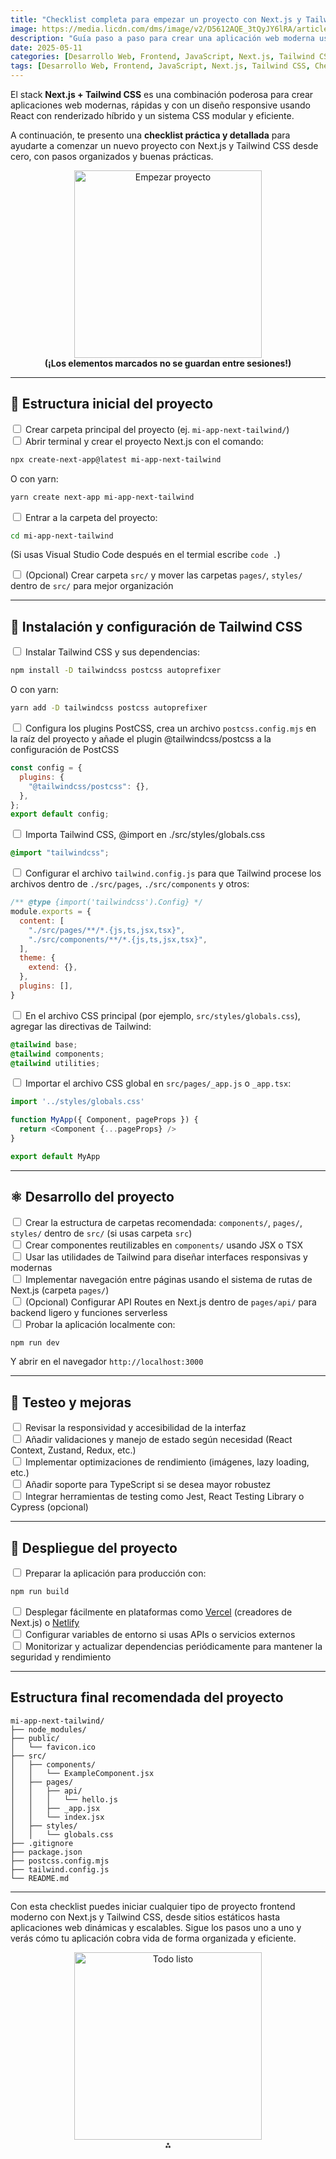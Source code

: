 ```yaml
---
title: "Checklist completa para empezar un proyecto con Next.js y Tailwind CSS"
image: https://media.licdn.com/dms/image/v2/D5612AQE_3tQyJY6lRA/article-cover_image-shrink_720_1280/article-cover_image-shrink_720_1280/0/1727013538184?e=2147483647&v=beta&t=HuxCQ8VVsHI1OzkTbTJIMCDp2-nIB7Y2xVe-_Ghhk-8
description: "Guía paso a paso para crear una aplicación web moderna usando Next.js y Tailwind CSS desde cero. Aprende a configurar y estructurar tu proyecto con buenas prácticas."
date: 2025-05-11
categories: [Desarrollo Web, Frontend, JavaScript, Next.js, Tailwind CSS, Checklist, Guía paso a paso]
tags: [Desarrollo Web, Frontend, JavaScript, Next.js, Tailwind CSS, Checklist, Guía paso a paso]
---
```


El stack **Next.js + Tailwind CSS** es una combinación poderosa para crear aplicaciones web modernas, rápidas y con un diseño responsive usando React con renderizado híbrido y un sistema CSS modular y eficiente.

A continuación, te presento una **checklist práctica y detallada** para ayudarte a comenzar un nuevo proyecto con Next.js y Tailwind CSS desde cero, con pasos organizados y buenas prácticas.

<div style="text-align: center;">
  <img src="https://media.giphy.com/media/QJvwBSGaoc4eI/giphy.gif" alt="Empezar proyecto" width="300" />
</div>
<div style="text-align: center; font-weight:bold;">(¡Los elementos marcados no se guardan entre sesiones!)</div>

---

## 📁 Estructura inicial del proyecto

<input type="checkbox"> Crear carpeta principal del proyecto (ej. `mi-app-next-tailwind/`)<br/>
<input type="checkbox"> Abrir terminal y crear el proyecto Next.js con el comando:

```bash
npx create-next-app@latest mi-app-next-tailwind
```

O con yarn:

```bash
yarn create next-app mi-app-next-tailwind
```

<input type="checkbox"> Entrar a la carpeta del proyecto:

```bash
cd mi-app-next-tailwind
```
(Si usas Visual Studio Code después en el termial escribe `code .`)


<input type="checkbox"> (Opcional) Crear carpeta `src/` y mover las carpetas `pages/`, `styles/` dentro de `src/` para mejor organización

---

## 🎨 Instalación y configuración de Tailwind CSS

<input type="checkbox"> Instalar Tailwind CSS y sus dependencias:

```bash
npm install -D tailwindcss postcss autoprefixer
```

O con yarn:

```bash
yarn add -D tailwindcss postcss autoprefixer
```

<input type="checkbox"> Configura los plugins PostCSS, crea un archivo `postcss.config.mjs` en la raíz del proyecto y añade el plugin @tailwindcss/postcss a la configuración de PostCSS

```js
const config = {
  plugins: {
    "@tailwindcss/postcss": {},
  },
};
export default config;
```

<input type="checkbox"> Importa Tailwind CSS, @import en ./src/styles/globals.css

```css
@import "tailwindcss";
```

<input type="checkbox"> Configurar el archivo `tailwind.config.js` para que Tailwind procese los archivos dentro de `./src/pages`, `./src/components` y otros:

```js
/** @type {import('tailwindcss').Config} */
module.exports = {
  content: [
    "./src/pages/**/*.{js,ts,jsx,tsx}",
    "./src/components/**/*.{js,ts,jsx,tsx}",
  ],
  theme: {
    extend: {},
  },
  plugins: [],
}
```

<input type="checkbox"> En el archivo CSS principal (por ejemplo, `src/styles/globals.css`), agregar las directivas de Tailwind:

```css
@tailwind base;
@tailwind components;
@tailwind utilities;
```

<input type="checkbox"> Importar el archivo CSS global en `src/pages/_app.js` o `_app.tsx`:

```js
import '../styles/globals.css'

function MyApp({ Component, pageProps }) {
  return <Component {...pageProps} />
}

export default MyApp
```


---

## ⚛️ Desarrollo del proyecto

<input type="checkbox"> Crear la estructura de carpetas recomendada: `components/`, `pages/`, `styles/` dentro de `src/` (si usas carpeta `src`)<br/>
<input type="checkbox"> Crear componentes reutilizables en `components/` usando JSX o TSX<br/>
<input type="checkbox"> Usar las utilidades de Tailwind para diseñar interfaces responsivas y modernas<br/>
<input type="checkbox"> Implementar navegación entre páginas usando el sistema de rutas de Next.js (carpeta `pages/`)<br/>
<input type="checkbox"> (Opcional) Configurar API Routes en Next.js dentro de `pages/api/` para backend ligero y funciones serverless<br/>
<input type="checkbox"> Probar la aplicación localmente con:

```bash
npm run dev
```

Y abrir en el navegador `http://localhost:3000`

---

## 🧪 Testeo y mejoras

<input type="checkbox"> Revisar la responsividad y accesibilidad de la interfaz<br/>
<input type="checkbox"> Añadir validaciones y manejo de estado según necesidad (React Context, Zustand, Redux, etc.)<br/>
<input type="checkbox"> Implementar optimizaciones de rendimiento (imágenes, lazy loading, etc.)<br/>
<input type="checkbox"> Añadir soporte para TypeScript si se desea mayor robustez<br/>
<input type="checkbox"> Integrar herramientas de testing como Jest, React Testing Library o Cypress (opcional)

---

## 🚀 Despliegue del proyecto

<input type="checkbox"> Preparar la aplicación para producción con:

```bash
npm run build
```

<input type="checkbox"> Desplegar fácilmente en plataformas como [Vercel](https://vercel.com/) (creadores de Next.js) o [Netlify](https://www.netlify.com/)<br/>
<input type="checkbox"> Configurar variables de entorno si usas APIs o servicios externos<br/>
<input type="checkbox"> Monitorizar y actualizar dependencias periódicamente para mantener la seguridad y rendimiento

---

## Estructura final recomendada del proyecto

```
mi-app-next-tailwind/
├── node_modules/
├── public/
│   └── favicon.ico
├── src/
│   ├── components/
│   │   └── ExampleComponent.jsx
│   ├── pages/
│   │   ├── api/
│   │   │   └── hello.js
│   │   ├── _app.jsx
│   │   └── index.jsx
│   ├── styles/
│   │   └── globals.css
├── .gitignore
├── package.json
├── postcss.config.mjs
├── tailwind.config.js
└── README.md
```


---

Con esta checklist puedes iniciar cualquier tipo de proyecto frontend moderno con Next.js y Tailwind CSS, desde sitios estáticos hasta aplicaciones web dinámicas y escalables. Sigue los pasos uno a uno y verás cómo tu aplicación cobra vida de forma organizada y eficiente.

<div style="text-align: center;">
  <img src="https://media.giphy.com/media/l0MYt5jPR6QX5pnqM/giphy.gif" alt="Todo listo" width="300" />
</div>
<div style="text-align: center">⁂</div>
